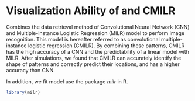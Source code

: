 # Visualization Ability of and CMILR
Combines the data retrieval method of Convolutional Neural Network (CNN) and Multiple-instance Logistic Regression (MILR) model to perform image recognition. This model is hereafter referred to as convolutional multiple-instance logistic regression (CMILR). By combining these patterns, CMILR has the high accuracy of a CNN and the predictability of a linear model with MILR. After simulations, we found that CMILR can accurately identify the shape of patterns and correctly predict their locations, and has a higher accuracy than CNN. 

In addition, we fit model use the package *milr* in R.

```r
library(milr)
```
